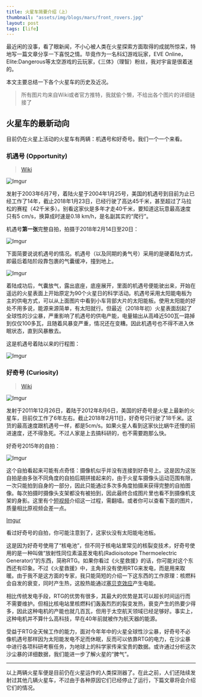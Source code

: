 ```yaml
---
title: 火星车简要介绍（上）
thumbnail: "assets/img/blogs/mars/front_rovers.jpg"
layout: post
tags: [life]
---
```


最近闲的没事，看了眼新闻，不小心被人类在火星探索方面取得的成就所惊呆，特地写一篇文章分享一下喜悦之情。毕竟作为一名科幻游戏玩家，EVE Online， Elite:Dangerous等太空游戏的云玩家，《三体》（理智）粉丝，我对宇宙是很着迷的。

本文主要总结一下各个火星车的历史及近况。

> 所有图片均来自Wiki或者官方推特，我就偷个懒，不给出各个图片的详细链接了

## 火星车的最新动向

目前仍在火星上活动的火星车有两辆：机遇号和好奇号。我们一个一个来看。

### 机遇号 (Opportunity)
> [Wiki](https://en.wikipedia.org/wiki/Opportunity_(rover))

![Imgur](https://i.imgur.com/ibCF4oY.jpg)

发射于2003年6月7号，着陆火星于2004年1月25号，美国的机遇号到目前为止已经工作了14年，截止2018年1月23日，已经行驶了高达45千米，甚至超过了马拉松的赛程（42千米多）。别看这家伙是多年才走40千米，要知道这玩意最高速度只有5 cm/s，换算成时速是0.18 km/h，是名副其实的“爬行”。

机遇号**第一张**完整自拍，拍摄于2018年2月14日至20日：

![Imgur](https://i.imgur.com/pLPSGa8.jpg)

下面简要说说机遇号的情况。机遇号（以及同期的勇气号）采用的是硬着陆方式，即最后着陆阶段靠包裹的气囊缓冲，撞到地上。

![Imgur](https://i.imgur.com/nI2iQ4m.jpg)

着陆成功后，气囊放气，露出底座，底座展开，里面的机遇号便能驶出来，开始在遥远的火星表面上开始原定为90个火星日的科学活动。机遇号采用太阳能电板为主的供电方式，可以从上面图片中看到小车背部大片的太阳能板。使用太阳能的好处不用多说，能源来源简单，有太阳就行。但最近（2018年初）火星表面刮起了全球性的沙尘暴，严重影响了机遇号的供电产能，电量输出从高峰近500瓦一路掉到仅仅100多瓦，且随着风暴变严重，情况还在变糟。因此机遇号也不得不进入休眠状态，直到风暴散去。

这是机遇号着陆以来的行程图：

![Imgur](https://i.imgur.com/ucn6IrO.jpg)

### 好奇号 (Curiosity)
> [Wiki](https://en.wikipedia.org/wiki/Curiosity_(rover))

![Imgur](https://i.imgur.com/NwqgzyF.jpg)

发射于2011年12月26日，着陆于2012年8月6日，美国的好奇号是火星上最新的火星车，目前仅工作了6年左右。截止2018年2月11日，好奇号只行驶了18千米。这货的最高速度跟机遇号一样，都是5cm/s。如果火星人看到这家伙比蜗牛还慢的前进速度，还不得急死。不过人家是上去搞科研的，也不需要跑那么快。

好奇号2015年的自拍：

![Imgur](https://i.imgur.com/mlN0nj4.jpg)

这个自拍看起来可能有点奇怪：摄像机似乎并没有连接到好奇号上。这是因为这张自拍是由多张不同角度的自拍后期拼接起来的，由于火星车摄像头运动范围有限，一次只能拍到自身的一部分，因此只能通过多次多角度拍摄来获得完整的自拍图像。每次拍摄时摄像头支架都没有被拍到，因此最终合成图片里也看不到摄像机支架的身影。这里有个[短视频](https://www.instagram.com/p/6k4pUMFbys/?utm_source=ig_embed)介绍这一过程，需翻墙。或者你可以查看下面的图片，质量相比原视频会差一点。

[Imgur](https://i.imgur.com/EbBNXur.gifv)

看过好奇号的自拍，你可能注意到了，这家伙没有太阳能电池板。

这是因为好奇号使用了“核电池”，但不同于核电站里常见的核裂变技术，好奇号使用的是一种叫做“放射性同位素温差发电机(Radioisotope Thermoelectric Generator)”的东西，简称RTG。如果你看过《火星救援》的话，你可能对这个东西还有印象。不过《火星救援》中，主角并没有使用RTG来发电，而是用来取暖。由于我不是这方面的专家，我只能简短的介绍一下这东西的工作原理：核燃料会自发的衰变，同时产生热，这股热能通过[塞贝克效应](https://baike.baidu.com/item/塞贝克效应/2771007?fr=aladdin)产生电能。

相比传统发电手段，RTG的优势有很多，其最大的优势是其可以超长时间运行而不需要维护。但相比核电站里核燃料们轰轰烈烈的裂变发热，衰变产生的热要少得多，因此这种电机的产能也就几百瓦，但用于太空航天领域已经足够好。事实上，这种电机并不算什么高科技，早在40年前就被作为航天器的能源。

受益于RTG全天候工作的能力，面对今年年中的火星全球性沙尘暴，好奇号不必像机遇号那样因为太阳能发电不足而休眠，反而可以依靠RTG的电力，在沙尘暴中进行各项科研考察任务，为地球上的科学家传来宝贵的数据。或许通过分析这次沙尘暴的详细数据，我们能进一步了解火星的“脾气”。

---

以上两辆火星车便是目前仍在火星运作的人类探测器了。在此之前，人们还陆续发射过其他几辆火星车，不过由于各种原因它们已经停止了运行，下篇文章将会介绍它们的情况。
	